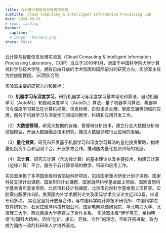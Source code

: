 ```yaml
---
title: 云计算与智能信息处理实验室
subtitle: Cloud Computing & Intelligent Information Processing Lab
date: 2024-09-01
# type: landing
banner:
  caption: ''
  # image: 'banner2.png'
share: false
---
```

云计算与智能信息处理实验室（Cloud Computing & Intelligent Information Processing Laboratory，CCIP）成立于2010年1月，隶属于中国科学院大学计算机科学与技术学院，拥有自由开放的学术氛围和国际前沿的研究方向。实验室主任为徐俊刚教授。
![团队合照](team2-16-9.jpg "团队合照")


实验室主要的研究方向和目标：

（1）**机器学习与深度学习**。研究机器学习与深度学习基本理论和算法、自动机器学习（AutoML）和自动深度学习（AutoDL）算法、量子机器学习算法、机器学习与深度学习算法在计算机视觉、信息检索、自然语言处理、智能交通等领域的应用，服务于机器学习与深度学习领域的教学、科研和应用开发工作。

（2）**大数据管理**。研究大数据的存储、管理和分析技术，建立行业大数据分析和挖掘模型，开展大数据融合技术研究，推进大数据领域行业应用的发展。

（3）**量化投资**。研究和开发基于机器学习和深度学习算法的量化投资策略，构建量化投资平台和回测平台，开展多方合作，推动国内量化投资市场的发展。

（4）**云计算**。研究云计算（含边缘计算）的基本理论以及关键技术，构建云计算（边缘计算）平台，服务于云计算领域的教学、科研和应用工作。

实验室承担了多项国家级和省部级科研项目，包括国家重点研发计划子课题、国家科技支撑计划课题、国家863计划课题、国家自然科学基金面上项目、国家自然科学基金青年基金项目、北京市科技计划课题、北京市自然科学基金面上项目等。实验室出版著作3部，发表国内外学术期刊论文及国际学术会议论文近200篇，申请专利多项。
实验室坚持开放与合作，与中国科学院计算技术研究所、中国科学院软件研究所、石家庄微泽科技有限公司、国家电网能源研究院、华北电力大学、北京理工大学、西北民族大学等建立了合作关系。
实验室本着“博学笃志，格物明德”的国科大精神，坚持“创新、求实、开放、合作”的理念，不断开拓进取，致力成为国内一流的科研和人才培养基地。